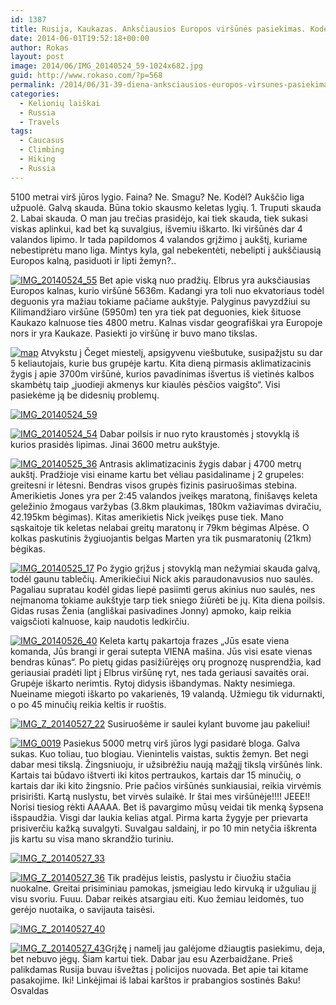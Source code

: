```yaml
---
id: 1387
title: Rusija, Kaukazas. Anksčiausios Europos viršūnės pasiekimas. Kodėl teko ten palikti skrandžio turinį?
date: 2014-06-01T19:52:18+00:00
author: Rokas
layout: post
image: 2014/06/IMG_20140524_59-1024x682.jpg
guid: http://www.rokaso.com/?p=568
permalink: /2014/06/31-39-diena-anksciausios-europos-virsunes-pasiekimas-kodel-teko-ten-palikti-skrandzio-turini-2/
categories:
  - Kelionių laiškai
  - Russia
  - Travels
tags:
  - Caucasus
  - Climbing
  - Hiking
  - Russia
---
```

5100 metrai virš jūros lygio. Faina? Ne. Smagu? Ne. Kodėl? Aukščio liga užpuolė. Galvą skauda. Būna tokio skausmo keletas lygių. 1\. Truputi skauda 2\. Labai skauda. O man jau trečias prasidėjo, kai tiek skauda, tiek sukasi viskas aplinkui, kad bet ką suvalgius, išvemiu iškarto. Iki viršūnės dar 4 valandos lipimo. Ir tada papildomos 4 valandos grįžimo į aukštį, kuriame nebestiprėtu mano liga. Mintys kyla, gal nebekentėti, nebelipti į aukščiausią Europos kalną, pasiduoti ir lipti žemyn?.. 

 [![IMG_20140524_55](2014/05/IMG_20140524_55-399x1024.jpg)](2014/05/IMG_20140524_55.jpg) 
Bet apie viską nuo pradžių. Elbrus yra auksčiausias Europos kalnas, kurio viršūnė 5636m. Kadangi yra toli nuo ekvatoriaus todėl deguonis yra mažiau tokiame pačiame aukštyje. Palyginus pavyzdžiui su Kilimandžiaro viršūne (5950m) ten yra tiek pat deguonies, kiek šituose Kaukazo kalnuose ties 4800 metru. Kalnas visdar geografiškai yra Europoje nors ir yra Kaukaze. Pasiekti jo viršūnę ir buvo mano tikslas. 

 [![map](2014/06/map.png)](2014/06/map.png) Atvykstu į Čeget miestelį, apsigyvenu viešbutuke, susipažįstu su dar 5 keliautojais, kurie bus grupėje kartu. Kita dieną pirmasis aklimatizacinis žygis į apie 3700m viršūnė, kurios pavadinimas išvertus iš vietinės kalbos skambėtų taip „juodieji akmenys kur kiaulės pėsčios vaigšto“. Visi pasiekėme ją be didesnių problemų.

 [![IMG_20140524_59](2014/06/IMG_20140524_59-1024x682.jpg)](2014/06/IMG_20140524_59.jpg) 


 [![IMG_20140524_54](2014/06/IMG_20140524_54-399x1024.jpg)](2014/06/IMG_20140524_54.jpg) 
Dabar poilsis ir nuo ryto kraustomės į stovyklą iš kurios prasidės lipimas. Jinai 3600 metru aukštyje. 

 [![IMG_20140525_36](2014/06/IMG_20140525_36-1024x682.jpg)](2014/06/IMG_20140525_36.jpg) 
Antrasis aklimatizacinis žygis dabar į 4700 metrų aukštį. Pradžioje visi einame kartu bet vėliau pasidaliname į 2 grupeles: greitesni ir lėtesni. Bendras visos grupės fizinis pasiruošimas stebina. Amerikietis Jones yra per 2:45 valandos įveikęs maratoną, finišavęs keleta geležinio žmogaus varžybas (3.8km plaukimas, 180km važiavimas dviračiu, 42.195km bėgimas). Kitas amerikietis Nick įveikęs puse tiek. Mano sąskaitoje tik keletas nelabai greitų maratonų ir 79km bėgimas Alpėse. O kolkas paskutinis žygiuojantis belgas Marten yra tik pusmaratonių (21km) bėgikas. 

 [![IMG_20140525_17](2014/06/IMG_20140525_17-1024x682.jpg)](2014/06/IMG_20140525_17.jpg) 
Po žygio grįžus į stovyklą man nežymiai skauda galvą, todėl gaunu tablečių. Amerikiečiui Nick akis paraudonavusios nuo saulės. Pagaliau supratau kodėl gidas liepė pasiimti gerus akinius nuo saulės, nes neįmanoma tokiame aukštyje tarp tiek sniego žiūrėti be jų. Kita diena poilsis. Gidas rusas Ženia (angliškai pasivadines Jonny) apmoko, kaip reikia vaigsčioti kalnuose, kaip naudotis ledkirčiu. 

 [![IMG_20140526_40](2014/06/IMG_20140526_40-1024x682.jpg)](2014/06/IMG_20140526_40.jpg) 
Keleta kartų pakartoja frazes „Jūs esate viena komanda, Jūs brangi ir gerai sutepta VIENA mašina. Jūs visi esate vienas bendras kūnas“. Po pietų gidas pasižiūrėjęs orų prognozę nusprendžia, kad geriausiai pradėti lipt į Elbrus viršūnę ryt, nes tada geriausi savaitės orai. Grupėje iškarto nerimtis. Rytoj didysis išbandymas. Nakty nesimiega. Nueiname miegoti iškarto po vakarienės, 19 valandą. Užmiegu tik vidurnakti, o po 45 minučių reikia keltis ir ruoštis. 

 [![IMG_Z_20140527_22](2014/06/IMG_Z_20140527_22-682x1024.jpg)](2014/06/IMG_Z_20140527_22.jpg) 
Susiruošėme ir saulei kylant buvome jau pakeliui!

 [![IMG_0019](2014/06/IMG_0019-1024x682.jpg)](2014/06/IMG_0019.jpg) 
Pasiekus 5000 metrų virš jūros lygi pasidarė bloga. Galva sukas. Kuo toliau, tuo blogiau. Vienintelis vaistas, suktis žemyn. Bet negi dabar mesi tikslą. Žingsniuoju, ir užsibrėžiu naują mažąjį tikslą viršūnės link. Kartais tai būdavo ištverti iki kitos pertraukos, kartais dar 15 minučių, o kartais dar iki kito žingsnio. Prie pačios viršūnės sunkiausiai, reikia virvėmis prisirišti. Kartą nuslystu, bet virvės sulaikė. Ir štai mes viršūnėje!!!! JEEE!! Norisi tiesiog rėkti AAAAA. Bet iš pavargimo mūsų veidai tik menką šypsena išspaudžia. Visgi dar laukia kelias atgal. Pirma karta žygyje per prievarta prisiverčiu kažką suvalgyti. Suvalgau saldainį, ir po 10 min netyčia iškrenta jis kartu su visa mano skrandžio turiniu.

 [![IMG_Z_20140527_33](2014/06/IMG_Z_20140527_33-682x1024.jpg)](2014/06/IMG_Z_20140527_33.jpg) 


 [![IMG_Z_20140527_36](2014/06/IMG_Z_20140527_36-1024x682.jpg)](2014/06/IMG_Z_20140527_36.jpg) 
Tik pradėjus leistis, paslystu ir čiuožiu stačia nuokalne. Greitai prisiminiau pamokas, įsmeigiau ledo kirvuką ir užguliau jį visu svoriu. Fuuu. Dabar reikės atsargiau eiti. Kuo žemiau leidomės, tuo gerėjo nuotaika, o savijauta taisėsi.

 [![IMG_Z_20140527_40](2014/06/IMG_Z_20140527_40-1024x682.jpg)](2014/06/IMG_Z_20140527_40.jpg)

 [![IMG_Z_20140527_43](2014/06/IMG_Z_20140527_43-1024x682.jpg)](2014/06/IMG_Z_20140527_43.jpg)Grįžę į namelį jau galėjome džiaugtis pasiekimu, deja, bet nebuvo jėgų. Šiam kartui tiek. Dabar jau esu Azerbaidžane. Prieš palikdamas Rusija buvau išvežtas į policijos nuovada. Bet apie tai kitame pasakojime. Iki! Linkėjimai iš labai karštos ir prabangios sostinės Baku! Osvaldas
